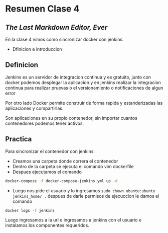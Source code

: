 # **Resumen Clase 4**
## _The Last Markdown Editor, Ever_

En la clase 4 vimos como sincronizar docker con jenkins.

- Dfinicion e introduccion


## Definicion

Jenkins es un servidor de integracion continua y es gratuito, junto con docker podemos desplegar la aplicacion y en jenkins realizar la integracion continua para realizar pruevas o el versionamiento o notificaciones de algun error

Por otro lado Docker permite construir de forma rapida y estanderizadas las aplicaciones
y compartirlas.

Son aplicaciones en su propio contenedor, sin importar cuantos
contenedores podemos tener activos.

## Practica

Para sincronizar el contenedor con jenkins:

- Creamos una carpeta donde correra el contenedor
-  Dentro de la carpeta se ejecuta el comando vim dockerfile
-  Despues ejecutamos el comando
 ```sh
docker-compose -f docker-compose-jenkins.yml up -d
```
- Luego nos pide el usuario y lo ingresamos  ```sudo chown ubuntu:ubuntu jenkins_home/ .```
despues de darle permisos de ejecuccion le damos el comando
 ```sh
docker logs -f jenkins
```

Luego ingresamos a la url e ingresamos a jenkins con el usuario e instalamos los componentes requeridos.






